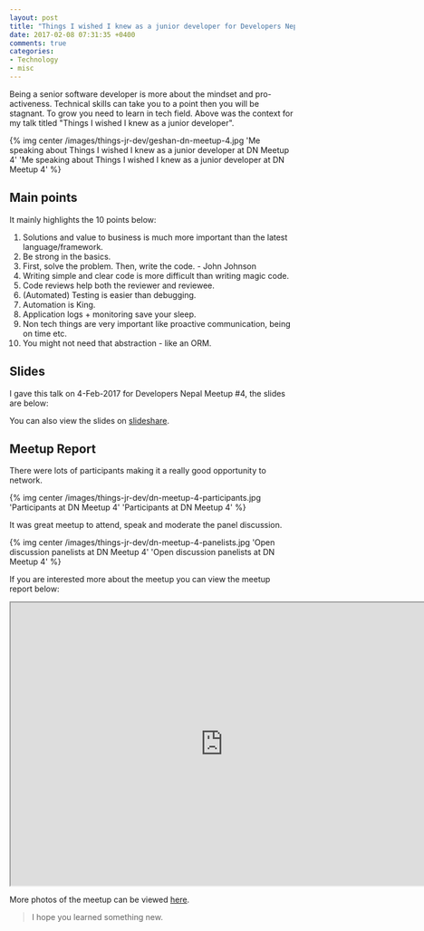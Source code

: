 ```yaml
---
layout: post
title: "Things I wished I knew as a junior developer for Developers Nepal Meetup #4 [Slides]"
date: 2017-02-08 07:31:35 +0400
comments: true
categories:
- Technology
- misc
---
```


Being a senior software developer is more about the mindset and pro-activeness. Technical skills can take you to a point then you will be stagnant. To grow you need to learn in tech field. Above was the context for my talk titled "Things I wished I knew as a junior developer".  

{% img center /images/things-jr-dev/geshan-dn-meetup-4.jpg 'Me speaking about Things I wished I knew as a junior developer at DN Meetup 4' 'Me speaking about Things I wished I knew as a junior developer at DN Meetup 4' %}

<!-- more -->

## Main points

It mainly highlights the 10 points below:

1. Solutions and value to business is much more important than the latest language/framework.
1. Be strong in the basics.
1. First, solve the problem. Then, write the code. - John Johnson
1. Writing simple and clear code is more difficult than writing magic code.
1. Code reviews help both the reviewer and reviewee.
1. (Automated) Testing is easier than debugging.
1. Automation is King.
1. Application logs + monitoring save your sleep.
1. Non tech things are very important like proactive communication, being on time etc.
1. You might not need that abstraction - like an ORM.

## Slides

I gave this talk on 4-Feb-2017 for Developers Nepal Meetup #4, the slides are below:

<script async class="speakerdeck-embed" data-id="faca53aa9c854cd682eb08b64ddb168a" data-ratio="1.77777777777778" src="//speakerdeck.com/assets/embed.js"></script>

You can also view the slides on [slideshare](http://www.slideshare.net/geshan/things-i-wished-i-knew-as-a-junior-developer).

## Meetup Report

There were lots of participants making it a really good opportunity to network.

{% img center /images/things-jr-dev/dn-meetup-4-participants.jpg 'Participants at DN Meetup 4' 'Participants at DN Meetup 4' %}

It was great meetup to attend, speak and moderate the panel discussion.

{% img center /images/things-jr-dev/dn-meetup-4-panelists.jpg 'Open discussion panelists at DN Meetup 4' 'Open discussion panelists at DN Meetup 4' %}

If you are interested more about the meetup you can view the meetup report below:

<iframe src="https://docs.google.com/document/d/1utAY2UyxNOzBKFbp8cfY4cbz6Np517_fVGO4VCVXdds/pub?embedded=true" width="750px" height="500px"></iframe>

More photos of the meetup can be viewed [here](https://www.dropbox.com/sh/jeq76wzcaffg1ft/AABcnAJpd3Kk6HiEbt3XjgQ7a?dl=0).

> I hope you learned something new.
